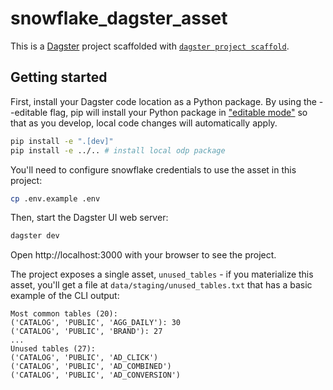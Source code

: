 # snowflake_dagster_asset

This is a [Dagster](https://dagster.io/) project scaffolded with [`dagster project scaffold`](https://docs.dagster.io/getting-started/create-new-project).

## Getting started

First, install your Dagster code location as a Python package. By using the --editable flag, pip will install your Python package in ["editable mode"](https://pip.pypa.io/en/latest/topics/local-project-installs/#editable-installs) so that as you develop, local code changes will automatically apply.

```bash
pip install -e ".[dev]"
pip install -e ../.. # install local odp package
```

You'll need to configure snowflake credentials to use the asset in this project:

```bash
cp .env.example .env
```

Then, start the Dagster UI web server:

```bash
dagster dev
```

Open http://localhost:3000 with your browser to see the project.

The project exposes a single asset, `unused_tables` - if you materialize this asset, you'll get a file at `data/staging/unused_tables.txt` that has a basic example of the CLI output:

```
Most common tables (20):
('CATALOG', 'PUBLIC', 'AGG_DAILY'): 30
('CATALOG', 'PUBLIC', 'BRAND'): 27
...
Unused tables (27):
('CATALOG', 'PUBLIC', 'AD_CLICK')
('CATALOG', 'PUBLIC', 'AD_COMBINED')
('CATALOG', 'PUBLIC', 'AD_CONVERSION')
```
